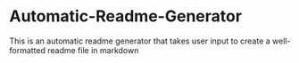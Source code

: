 # Automatic-Readme-Generator
This is an automatic readme generator that takes user input to create a well-formatted readme file in markdown
